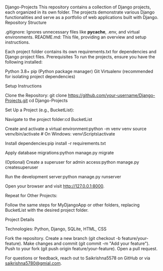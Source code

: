 Django-Projects
This repository contains a collection of Django projects, each organized in its own folder. The projects demonstrate various Django functionalities and serve as a portfolio of web applications built with Django.
Repository Structure

.gitignore: Ignores unnecessary files like __pycache__, .env, and virtual environments.
README.md: This file, providing an overview and setup instructions.

Each project folder contains its own requirements.txt for dependencies and Django project files.
Prerequisites
To run the projects, ensure you have the following installed:

Python 3.8+
pip (Python package manager)
Git
Virtualenv (recommended for isolating project dependencies)

Setup Instructions

Clone the Repository:
git clone https://github.com/your-username/Django-Projects.git
cd Django-Projects


Set Up a Project (e.g., BucketList):

Navigate to the project folder:cd BucketList


Create and activate a virtual environment:python -m venv venv
source venv/bin/activate  # On Windows: venv\Scripts\activate


Install dependencies:pip install -r requirements.txt


Apply database migrations:python manage.py migrate


(Optional) Create a superuser for admin access:python manage.py createsuperuser


Run the development server:python manage.py runserver


Open your browser and visit http://127.0.0.1:8000.


Repeat for Other Projects:

Follow the same steps for MyDjangoApp or other folders, replacing BucketList with the desired project folder.



Project Details

Technologies: Python, Django, SQLite, HTML, CSS


Fork the repository.
Create a new branch (git checkout -b feature/your-feature).
Make changes and commit (git commit -m "Add your feature").
Push to your fork (git push origin feature/your-feature).
Open a pull request.


For questions or feedback, reach out to Saikrishna5578 on GitHub or via saikrishna5780@gmial.com.
